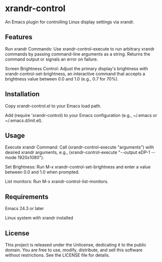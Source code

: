 # xrandr-control

An Emacs plugin for controlling Linux display settings via xrandr.

## Features

Run xrandr Commands: Use xrandr-control-execute to run arbitrary xrandr commands by passing command-line arguments as a string. Returns the command output or signals an error on failure.

Screen Brightness Control: Adjust the primary display's brightness with xrandr-control-set-brightness, an interactive command that accepts a brightness value between 0.0 and 1.0 (e.g., 0.7 for 70%).

## Installation

Copy xrandr-control.el to your Emacs load path.

Add (require 'xrandr-control) to your Emacs configuration (e.g., ~/.emacs or ~/.emacs.d/init.el).

## Usage

Execute xrandr Command: Call (xrandr-control-execute "arguments") with desired xrandr arguments, e.g., (xrandr-control-execute "--output eDP-1 --mode 1920x1080").

Set Brightness: Run M-x xrandr-control-set-brightness and enter a value between 0.0 and 1.0 when prompted.

List monitors: Run M-x xrandr-control-list-monitors.

## Requirements

Emacs 24.3 or later

Linux system with xrandr installed

## License

This project is released under the Unlicense, dedicating it to the public domain. You are free to use, modify, distribute, and sell this software without restrictions. See the LICENSE file for details.
